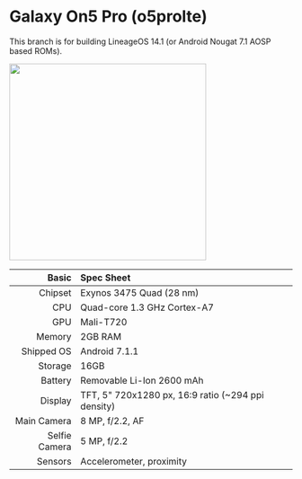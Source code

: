 Galaxy On5 Pro (o5prolte)
=============
This branch is for building LineageOS 14.1 (or Android Nougat 7.1 AOSP based ROMs).


<img src="https://fdn2.gsmarena.com/vv/pics/samsung/samsung-galaxy-on5-1.jpg" width="350" height="350"/>

Basic   | Spec Sheet
-------------:|:-------------------------
Chipset       | Exynos 3475 Quad (28 nm)
CPU           | Quad-core 1.3 GHz Cortex-A7
GPU           | Mali-T720
Memory        | 2GB RAM
Shipped OS    | Android 7.1.1
Storage       | 16GB
Battery       | Removable Li-Ion 2600 mAh
Display       | TFT, 5" 720x1280 px, 16:9 ratio (~294 ppi density)
Main Camera   | 8 MP, f/2.2, AF
Selfie Camera | 5 MP, f/2.2
Sensors       | Accelerometer, proximity
